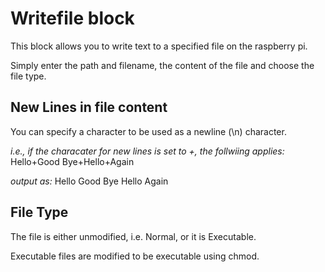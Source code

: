 # Writefile block

This block allows you to write text to a specified file on the raspberry pi.

Simply enter the path and filename, the content of the file and choose the file type.

## New Lines in file content

You can specify a character to be used as a newline (\n) character.

*i.e., if the characater for new lines is set to +, the follwiing applies:*
Hello+Good Bye+Hello+Again

*output as:*
Hello
Good Bye
Hello
Again

## File Type

The file is either unmodified, i.e. Normal, or it is Executable.

Executable files are modified to be executable using chmod.

